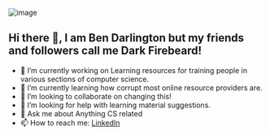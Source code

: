 ![image](https://github.com/user-attachments/assets/ead312b3-ec1e-47ad-8be6-45150ebf0bf1)


## Hi there 👋, I am Ben Darlington but my friends and followers call me Dark Firebeard!

- 🔭 I’m currently working on Learning resources for training people in various sections of computer science.
- 🌱 I’m currently learning how corrupt most online resource providers are.
- 👯 I’m looking to collaborate on changing this!
- 🤔 I’m looking for help with learning material suggestions.
- 💬 Ask me about Anything CS related
- 📫 How to reach me: [LinkedIn](https://www.linkedin.com/in/darlingtonben/)
<!--
**3disturbed/3disturbed** is a ✨ _special_ ✨ repository because its `README.md` (this file) appears on your GitHub profile.

Here are some ideas to get you started:

- 🔭 I’m currently working on ...
- 🌱 I’m currently learning ...
- 👯 I’m looking to collaborate on ...
- 🤔 I’m looking for help with ...
- 💬 Ask me about ...
- 📫 How to reach me: ...
- 😄 Pronouns: ...
- ⚡ Fun fact: ...
-->
